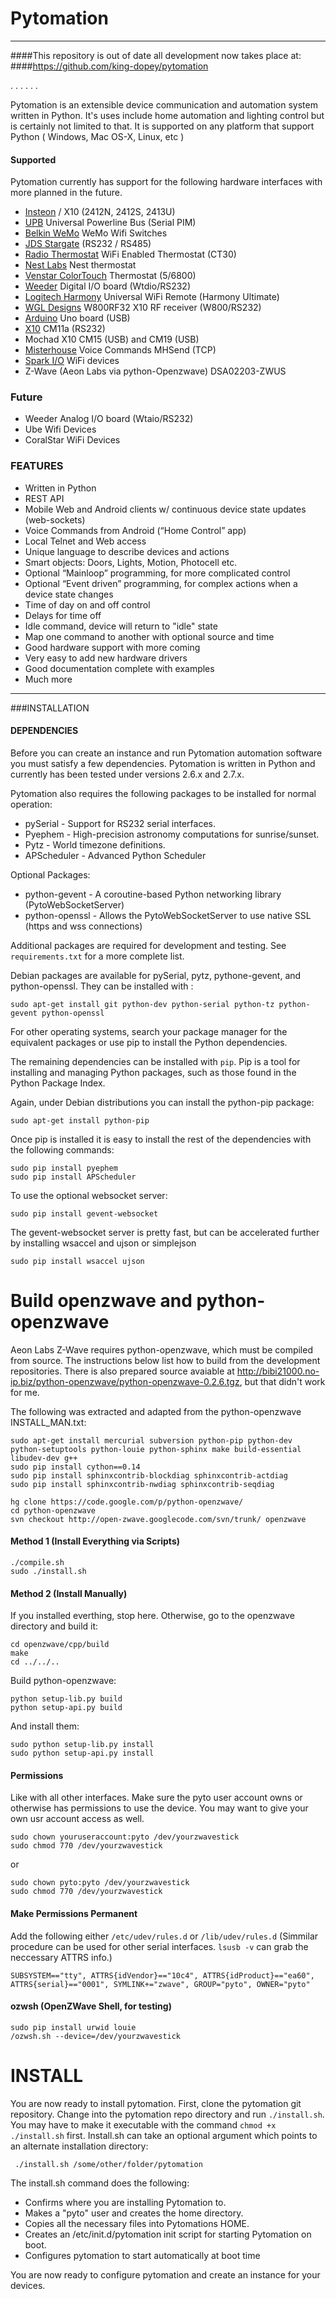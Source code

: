 # Pytomation

---
####This repository is out of date all development now takes place at:
####https://github.com/king-dopey/pytomation

.
.
.
.
.
.

Pytomation is an extensible device communication and automation system written in Python. It's uses 
include home automation and lighting control but is certainly not limited to 
that.  It is supported on any platform that support Python ( Windows, Mac OS-X, Linux, etc )

#### Supported
Pytomation currently has support for the following hardware interfaces with 
more planned in the future.

   - [Insteon](http://www.insteon.com/) / X10 (2412N, 2412S, 2413U)
   - [UPB](http://www.pulseworx.com/products/products_.htm) Universal Powerline Bus (Serial PIM)
   - [Belkin WeMo](http://www.belkin.com/us/Products/home-automation/c/wemo-home-automation)  WeMo Wifi Switches 
   - [JDS Stargate](http://www.jdstechnologies.com/stargate.html) (RS232 / RS485)
   - [Radio Thermostat](http://www.radiothermostat.com/ ) WiFi Enabled Thermostat (CT30)
   - [Nest Labs](https://nest.com/) Nest thermostat
   - [Venstar ColorTouch](http://www.venstar.com/Thermostats/ColorTouch/) Thermostat (5/6800)
   - [Weeder](http://www.weedtech.com/) Digital I/O board (Wtdio/RS232)
   - [Logitech Harmony](http://www.myharmony.com) Universal WiFi Remote (Harmony Ultimate)
   - [WGL Designs](http://wgldesigns.com/w800.html) W800RF32 X10 RF receiver (W800/RS232)
   - [Arduino](http://www.arduino.cc) Uno board (USB)
   - [X10](http://x10pro-usa.com/x10-home/controllers/wired-controllers/cm11a.html) CM11a (RS232)
   - Mochad X10 CM15 (USB) and CM19 (USB)
   - [Misterhouse](http://misterhouse.sourceforge.net/) Voice Commands MHSend (TCP)
   - [Spark I/O](http://www.spark.io) WiFi devices
   - Z-Wave (Aeon Labs via python-Openzwave) DSA02203-ZWUS 

### Future
   - Weeder Analog I/O board (Wtaio/RS232)
   - Ube Wifi Devices
   - CoralStar WiFi Devices

### FEATURES
   - Written in Python
   - REST API
   - Mobile Web and Android clients w/ continuous device state updates (web-sockets)
   - Voice Commands from Android (“Home Control” app)
   - Local Telnet and Web access
   - Unique language to describe devices and actions
   - Smart objects: Doors, Lights, Motion, Photocell etc.
   - Optional “Mainloop” programming, for more complicated control
   - Optional “Event driven” programming, for complex actions when a device state changes
   - Time of day on and off control
   - Delays for time off
   - Idle command, device will return to "idle" state
   - Map one command to another with optional source and time
   - Good hardware support with more coming
   - Very easy to add new hardware drivers
   - Good documentation complete with examples
   - Much more

---

###INSTALLATION


#### DEPENDENCIES

Before you can create an instance and run Pytomation automation software you must satisfy a few dependencies. Pytomation is written in Python and currently has been tested under versions 2.6.x and 2.7.x. 

Pytomation also requires the following packages to be installed for normal operation:
 
 - pySerial - Support for RS232 serial interfaces.
 - Pyephem - High-precision astronomy computations for sunrise/sunset.
 - Pytz - World timezone definitions.
 - APScheduler - Advanced Python Scheduler

Optional Packages:
 - python-gevent - A coroutine-based Python networking library (PytoWebSocketServer)
 - python-openssl - Allows the PytoWebSocketServer to use native SSL (https and wss connections)

Additional packages are required for development and testing. See `requirements.txt` for a more complete list.

Debian packages are available for pySerial, pytz, pythone-gevent, and python-openssl. They can be installed with : 

    sudo apt-get install git python-dev python-serial python-tz python-gevent python-openssl

For other operating systems, search your package manager for the equivalent packages or use pip to install the Python dependencies.

The remaining dependencies can be installed with `pip`. Pip is a tool for installing and managing Python packages, such as those found in the Python Package Index.

Again, under Debian distributions you can install the python-pip package: 

    sudo apt-get install python-pip

Once pip is installed it is easy to install the rest of the dependencies with the following commands:

    sudo pip install pyephem 
    sudo pip install APScheduler

To use the optional websocket server:

    sudo pip install gevent-websocket

The gevent-websocket server is pretty fast, but can be accelerated further by installing wsaccel and ujson or simplejson

    sudo pip install wsaccel ujson


Build openzwave and python-openzwave
====================================
Aeon Labs Z-Wave requires python-openzwave, which  must be compiled from source. The instructions below list how to build from the development repositories. There is also prepared source avaiable at http://bibi21000.no-ip.biz/python-openzwave/python-openzwave-0.2.6.tgz, but that didn't work for me.

The following was extracted and adapted from the python-openzwave INSTALL_MAN.txt:

    sudo apt-get install mercurial subversion python-pip python-dev python-setuptools python-louie python-sphinx make build-essential libudev-dev g++
    sudo pip install cython==0.14
    sudo pip install sphinxcontrib-blockdiag sphinxcontrib-actdiag
    sudo pip install sphinxcontrib-nwdiag sphinxcontrib-seqdiag

    hg clone https://code.google.com/p/python-openzwave/
    cd python-openzwave
    svn checkout http://open-zwave.googlecode.com/svn/trunk/ openzwave

#### Method 1 (Install Everything via Scripts)

    ./compile.sh
    sudo ./install.sh

#### Method 2 (Install Manually)
If you installed everthing, stop here. Otherwise, go to the openzwave directory and build it:

    cd openzwave/cpp/build
    make
    cd ../../..

Build python-openzwave:

    python setup-lib.py build
    python setup-api.py build

And install them:

    sudo python setup-lib.py install
    sudo python setup-api.py install

#### Permissions
Like with all other interfaces. Make sure the pyto user account owns or otherwise has permissions to use the device. You may want to give your own usr account access as well.

    sudo chown youruseraccount:pyto /dev/yourzwavestick
    sudo chmod 770 /dev/yourzwavestick

or

    sudo chown pyto:pyto /dev/yourzwavestick
    sudo chmod 770 /dev/yourzwavestick
    
#### Make Permissions Permanent 
Add the following either `/etc/udev/rules.d` or `/lib/udev/rules.d` (Simmilar procedure can be used for other serial interfaces. `lsusb -v` can grab the neccessary ATTRS info.)

    SUBSYSTEM=="tty", ATTRS{idVendor}=="10c4", ATTRS{idProduct}=="ea60", ATTRS{serial}=="0001", SYMLINK+="zwave", GROUP="pyto", OWNER="pyto"

#### ozwsh (OpenZWave Shell, for testing)

    sudo pip install urwid louie
    /ozwsh.sh --device=/dev/yourzwavestick

INSTALL
=======
You are now ready to install pytomation. First, clone the pytomation git repository. Change into the pytomation repo directory and run `./install.sh`. You may have to make it executable with the command `chmod +x ./install.sh` first. Install.sh can take an optional argument which points to an alternate installation directory:

     ./install.sh /some/other/folder/pytomation

The install.sh command does the following:
 
  - Confirms where you are installing Pytomation to.
  - Makes a "pyto" user and creates the home directory.
  - Copies all the necessary files into Pytomations HOME.
  - Creates an /etc/init.d/pytomation init script for starting Pytomation on boot.
  - Configures pytomation to start automatically at boot time

You are now ready to configure pytomation and create an instance for your devices.

